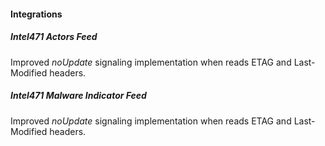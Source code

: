 
#### Integrations

##### Intel471 Actors Feed
Improved *noUpdate* signaling implementation when reads ETAG and Last-Modified headers.

##### Intel471 Malware Indicator Feed
Improved *noUpdate* signaling implementation when reads ETAG and Last-Modified headers.
